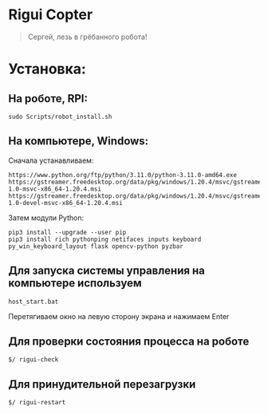 # Rigui Copter
> Сергей, лезь в грёбанного робота!

# Установка:

## На роботе, RPI: 

```shell
sudo Scripts/robot_install.sh
```

## На компьютере, Windows: 
Сначала устанавливаем:
```shell
https://www.python.org/ftp/python/3.11.0/python-3.11.0-amd64.exe
https://gstreamer.freedesktop.org/data/pkg/windows/1.20.4/msvc/gstreamer-1.0-msvc-x86_64-1.20.4.msi
https://gstreamer.freedesktop.org/data/pkg/windows/1.20.4/msvc/gstreamer-1.0-devel-msvc-x86_64-1.20.4.msi
```
Затем модули Python:
```shell
pip3 install --upgrade --user pip
pip3 install rich pythonping netifaces inputs keyboard py_win_keyboard_layout flask opencv-python pyzbar
```

## Для запуска системы управления на компьютере используем
```shell
host_start.bat
```
Перетягиваем окно на левую сторону экрана и нажимаем Enter

## Для проверки состояния процесса на роботе
```shell
$/ rigui-check
```

## Для принудительной перезагрузки
```shell
$/ rigui-restart
```